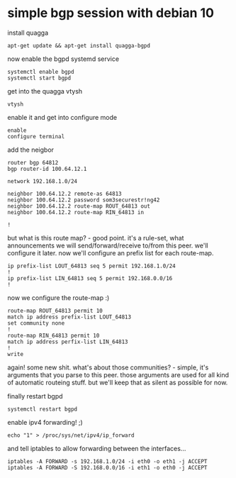 # simple bgp session with debian 10

install quagga

```
apt-get update && apt-get install quagga-bgpd
```

now enable the bgpd systemd service

```
systemctl enable bgpd
systemctl start bgpd
```

get into the quagga vtysh

```
vtysh
```

enable it and get into configure mode

```
enable
configure terminal
```

add the neigbor

```
router bgp 64812
bgp router-id 100.64.12.1

network 192.168.1.0/24

neighbor 100.64.12.2 remote-as 64813
neighbor 100.64.12.2 password som3securestr!ng42
neighbor 100.64.12.2 route-map ROUT_64813 out
neighbor 100.64.12.2 route-map RIN_64813 in

!
```

but what is this route map? - good point. it's a rule-set, what announcements we will send/forward/receive to/from this peer. we'll configure it later.
now we'll configure an prefix list for each route-map.

```
ip prefix-list LOUT_64813 seq 5 permit 192.168.1.0/24
!
ip prefix-list LIN_64813 seq 5 permit 192.168.0.0/16
!
```

now we configure the route-map :)

```
route-map ROUT_64813 permit 10
match ip address prefix-list LOUT_64813
set community none
!
route-map RIN_64813 permit 10
match ip address perfix-list LIN_64813
!
write
```

again! some new shit. what's about those communities? - simple, it's arguments that you parse to this peer. those arguments are used for all kind of automatic routeing stuff. but we'll keep that as silent as possible for now.

finally restart bgpd

```
systemctl restart bgpd
```

enable ipv4 forwarding! ;)

```
echo "1" > /proc/sys/net/ipv4/ip_forward
```

and tell iptables to allow forwarding between the interfaces...

```
iptables -A FORWARD -s 192.168.1.0/24 -i eth0 -o eth1 -j ACCEPT
iptables -A FORWARD -S 192.168.0.0/16 -i eth1 -o eth0 -j ACCEPT
```
